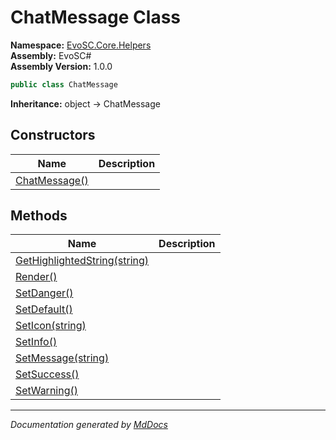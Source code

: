 ﻿<!--  
  <auto-generated>   
    The contents of this file were generated by a tool.  
    Changes to this file may be list if the file is regenerated  
  </auto-generated>   
-->

# ChatMessage Class

**Namespace:** [EvoSC.Core.Helpers](../index.md)  
**Assembly:** EvoSC\#  
**Assembly Version:** 1.0.0

```csharp
public class ChatMessage
```

**Inheritance:** object → ChatMessage

## Constructors

| Name                                   | Description |
| -------------------------------------- | ----------- |
| [ChatMessage()](constructors/index.md) |             |

## Methods

| Name                                                            | Description |
| --------------------------------------------------------------- | ----------- |
| [GetHighlightedString(string)](methods/GetHighlightedString.md) |             |
| [Render()](methods/Render.md)                                   |             |
| [SetDanger()](methods/SetDanger.md)                             |             |
| [SetDefault()](methods/SetDefault.md)                           |             |
| [SetIcon(string)](methods/SetIcon.md)                           |             |
| [SetInfo()](methods/SetInfo.md)                                 |             |
| [SetMessage(string)](methods/SetMessage.md)                     |             |
| [SetSuccess()](methods/SetSuccess.md)                           |             |
| [SetWarning()](methods/SetWarning.md)                           |             |

___

*Documentation generated by [MdDocs](https://github.com/ap0llo/mddocs)*
